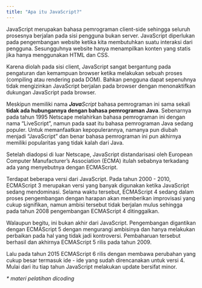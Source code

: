 ```yaml
---
title: "Apa itu JavaScript?"
---
```

JavaScript merupakan bahasa pemrograman client-side sehingga seluruh prosesnya berjalan pada sisi pengguna bukan server. JavaScript diperlukan pada pengembangan website ketika kita membutuhkan suatu interaksi dari pengguna. Sesungguhnya website hanya menampilkan konten yang statis jika hanya menggunakan HTML dan CSS.

Karena diolah pada sisi client, JavaScript sangat bergantung pada pengaturan dan kemampuan browser ketika melakukan sebuah proses (compiling atau rendering pada DOM). Bahkan pengguna dapat sepenuhnya tidak mengizinkan JavaScript berjalan pada browser dengan menonaktifkan dukungan JavaScript pada browser.

Meskipun memiliki nama _**Java**Script_ bahasa pemrograman ini sama sekali **tidak ada hubungannya dengan bahasa pemrograman Java**. Sebenarnya pada tahun 1995 Netscape melahirkan bahasa pemrograman ini dengan nama “LiveScript”, namun pada saat itu bahasa pemrograman Java sedang populer. Untuk memanfaatkan kepopulerannya, namanya pun diubah menjadi “JavaScript” dan benar bahasa pemrograman ini pun akhirnya memiliki popularitas yang tidak kalah dari Java.

Setelah diadopsi di luar Netscape, JavaScript distandarisasi oleh European Computer Manufacturer’s Association (ECMA) itulah sebabnya terkadang ada yang menyebutnya dengan ECMAScript.

Terdapat beberapa versi dari JavaScript. Pada tahun 2000 - 2010, ECMAScript 3 merupakan versi yang banyak digunakan ketika JavaScript sedang mendominasi. Selama waktu tersebut, ECMAScript 4 sedang dalam proses pengembangan dengan harapan akan memberikan improvisasi yang cukup signifikan, namun ambisi tersebut tidak berjalan mulus sehingga pada tahun 2008 pengembangan ECMAScript 4 ditinggalkan. 

Walaupun begitu, ini bukan akhir dari JavaScript. Pengembangan digantikan dengan ECMAScript 5 dengan mengurangi ambisinya dan hanya melakukan perbaikan pada hal yang tidak jadi kontroversi. Pembaharuan tersebut berhasil dan akhirnya ECMAScript 5 rilis pada tahun 2009.

Lalu pada tahun 2015 ECMAScript 6 rilis dengan membawa perubahan yang cukup besar termasuk ide - ide yang sudah direncanakan untuk versi 4. Mulai dari itu tiap tahun JavaScript melakukan update bersifat minor.

_* materi pelatihan dicoding_
